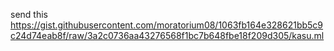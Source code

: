 
send this
https://gist.githubusercontent.com/moratorium08/1063fb164e328621bb5c9c24d74eab8f/raw/3a2c0736aa43276568f1bc7b648fbe18f209d305/kasu.ml
